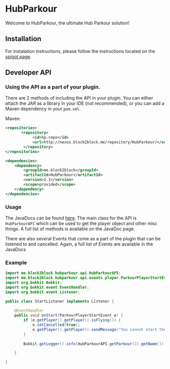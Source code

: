 # HubParkour

Welcome to HubParkour, the ultimate Hub Parkour solution!

## Installation

For instalation instructions, please follow the instructions located on the [spigot page](https://www.spigotmc.org/resources/hubparkour.47713/).

## Developer API

### Using the API as a part of your plugin.

There are 2 methods of including the API in your plugin. You can either attach the JAR as a library in your IDE (not recommended), or you can add a Maven dependency in your `pom.xml`.

Maven:
```xml
<repositories>
       <repository>
            <id>hp-repo</id>
            <url>http://nexus.block2block.me/repository/HubParkour/</url>
        </repository>
</repositories>

<dependencies>
    <dependency>
        <groupId>me.block2block</groupId>
        <artifactId>HubParkour</artifactId>
        <version>2.1</version>
        <scope>provided</scope>
    </dependency>
</dependencies>
```

### Usage

The JavaDocs can be found [here](https://hubparkour.block2block.me/). The main class for the API is `HubParkourAPI` which can be used to get the player object and other misc things. A full list of methods is available on the JavaDoc page.

There are also several Events that come as a part of the plugin that can be listened to and cancelled. Again, a full list of Events are available in the JavaDocs

### Example

```java
import me.block2block.hubparkour.api.HubParkourAPI;
import me.block2block.hubparkour.api.events.player.ParkourPlayerStartEvent;
import org.bukkit.Bukkit;
import org.bukkit.event.EventHandler;
import org.bukkit.event.Listener;

public class StartListener implements Listener {
    
    @EventHandler
    public void onStart(ParkourPlayerStartEvent e) {
        if (e.getPlayer().getPlayer().isFlying()) {
            e.setCancelled(true);
            e.getPlayer().getPlayer().sendMessage("You cannot start the parkour if you're flying!");
        }
        
        Bukkit.getLogger().info(HubParkourAPI.getParkour(1).getName());

    }

}
``` 


